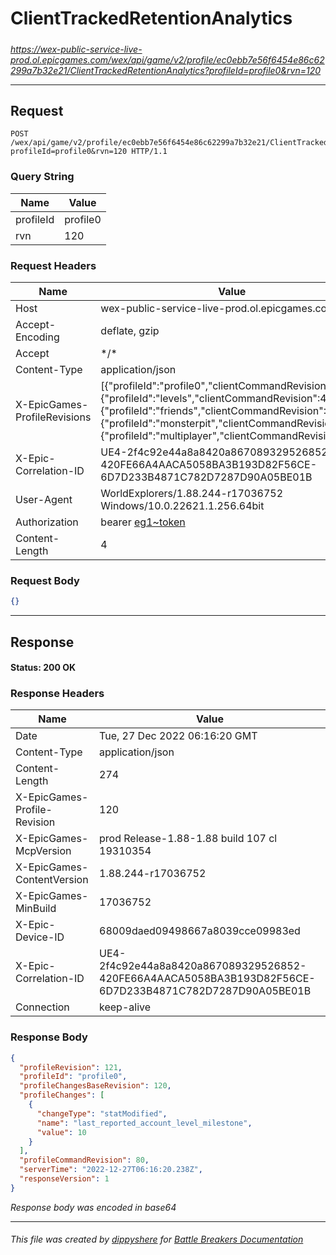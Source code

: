 # ClientTrackedRetentionAnalytics

#####

*https://wex-public-service-live-prod.ol.epicgames.com/wex/api/game/v2/profile/ec0ebb7e56f6454e86c62299a7b32e21/ClientTrackedRetentionAnalytics?profileId=profile0&rvn=120*

___

## Request

```http request
POST /wex/api/game/v2/profile/ec0ebb7e56f6454e86c62299a7b32e21/ClientTrackedRetentionAnalytics?profileId=profile0&rvn=120 HTTP/1.1
```

### Query String

| Name | Value |
|---|---|
| profileId | profile0 |
| rvn | 120 |




### Request Headers

| Name | Value |
|---|---|
| Host | wex-public-service-live-prod.ol.epicgames.com |
| Accept-Encoding | deflate, gzip |
| Accept | \*/\* |
| Content-Type | application/json |
| X-EpicGames-ProfileRevisions | [{"profileId":"profile0","clientCommandRevision":79},{"profileId":"levels","clientCommandRevision":40},{"profileId":"friends","clientCommandRevision":8},{"profileId":"monsterpit","clientCommandRevision":13},{"profileId":"multiplayer","clientCommandRevision":0}] |
| X-Epic-Correlation-ID | UE4-2f4c92e44a8a8420a867089329526852-420FE66A4AACA5058BA3B193D82F56CE-6D7D233B4871C782D7287D90A05BE01B |
| User-Agent | WorldExplorers/1.88.244-r17036752 Windows/10.0.22621.1.256.64bit |
| Authorization | bearer [eg1~token](https://github.com/dippyshere/battle-breakers-documentation/blob/master/docs/common/tokens/eg1.md) |
| Content-Length | 4 |


### Request Body

```json
{}
```

___

## Response

#### Status: 200 OK




### Response Headers

| Name | Value |
|---|---|
| Date | Tue, 27 Dec 2022 06:16:20 GMT |
| Content-Type | application/json |
| Content-Length | 274 |
| X-EpicGames-Profile-Revision | 120 |
| X-EpicGames-McpVersion | prod Release-1.88-1.88 build 107 cl 19310354 |
| X-EpicGames-ContentVersion | 1.88.244-r17036752 |
| X-EpicGames-MinBuild | 17036752 |
| X-Epic-Device-ID | 68009daed09498667a8039cce09983ed |
| X-Epic-Correlation-ID | UE4-2f4c92e44a8a8420a867089329526852-420FE66A4AACA5058BA3B193D82F56CE-6D7D233B4871C782D7287D90A05BE01B |
| Connection | keep-alive |


### Response Body

```json
{
  "profileRevision": 121,
  "profileId": "profile0",
  "profileChangesBaseRevision": 120,
  "profileChanges": [
    {
      "changeType": "statModified",
      "name": "last_reported_account_level_milestone",
      "value": 10
    }
  ],
  "profileCommandRevision": 80,
  "serverTime": "2022-12-27T06:16:20.238Z",
  "responseVersion": 1
}
```

*Response body was encoded in base64*

___

###### This file was created by [dippyshere](https://github.com/dippyshere) for [Battle Breakers Documentation](https://github.com/dippyshere/battle-breakers-documentation)
